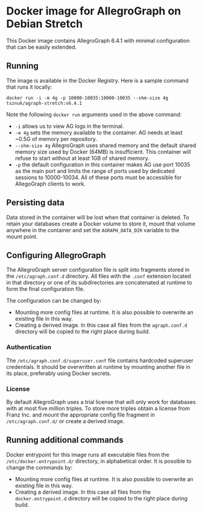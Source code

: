 # Docker image for AllegroGraph on Debian Stretch

This Docker image contains AllegroGraph 6.4.1 with minimal
configuration that can be easily extended.

## Running

The image is available in the Docker Registry. Here is a sample
command that runs it locally:

    docker run -i -m 4g -p 10000-10035:10000-10035 --shm-size 4g tsznuk/agraph-stretch:v6.4.1

Note the following `docker run` arguments used in the above command:

   - `-i` allows us to view AG logs in the terminal.
   - `-m 4g` sets the memory available to the container.  AG needs at
     least ~0.5G of memory per repository.
   - `--shm-size 4g` AllegroGraph uses shared memory and the default
     shared memory size used by Docker (64MB) is insufficient. This
     container will refuse to start without at least 1GB of shared
     memory.
   - `-p` the default configuration in this container makes AG use
     port 10035 as the main port and limits the range of ports used by
     dedicated sessions to 10000-10034. All of these ports must be
     accessible for AllegoGraph clients to work.

## Persisting data

Data stored in the container will be lost when that container is
deleted. To retain your databases create a Docker volume to store it,
mount that volume anywhere in the container and set the
`AGRAPH_DATA_DIR` variable to the mount point.

## Configuring AllegroGraph

The AllegroGraph server configuration file is split into fragments
stored in the `/etc/agraph.conf.d` directory. All files with the
`.conf` extension located in that directory or one of its
subdirectories are concatenated at runtime to form the final
configuration file.

The configuration can be changed by:
   
   - Mounting more config files at runtime. It is also possible to
     overwrite an existing file in this way.
   - Creating a derived image. In this case all files from the
     `agraph.conf.d` directory will be copied to the right place
     during build.

### Authentication

The `/etc/agraph.conf.d/superuser.conf` file contains hardcoded
superuser credentials. It should be overwritten at runtime by mounting
another file in its place, preferably using Docker secrets.

### License

By default AllegroGraph uses a trial license that will only work for
databases with at most five million triples. To store more triples
obtain a license from Franz Inc. and mount the appropriate config file
fragment in `/etc/agraph.conf.d/` or create a derived image.

## Running additional commands

Docker entrypoint for this image runs all executable files from the
`/etc/docker.entrypoint.d/` directory, in alphabetical order. It is
possible to change the commands by:

   - Mounting more config files at runtime. It is also possible to
     overwrite an existing file in this way.
   - Creating a derived image. In this case all files from the
     `docker.entrypoint.d` directory will be copied to the right place
     during build.
